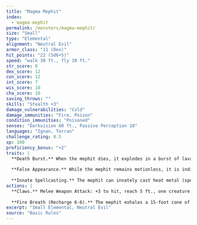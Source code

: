 ```yaml
---
title: "Magma Mephit"
index:
  - magma-mephit
permalink: /monsters/magma-mephit/
size: "Small"
type: "Elemental"
alignment: "Neutral Evil"
armor_class: "11 (Dex)"
hit_points: "22 (5d6+5)"
speed: "walk 30 ft., fly 30 ft."
str_score: 8
dex_score: 12
con_score: 12
int_score: 7
wis_score: 10
cha_score: 10
saving_throws: ""
skills: "Stealth +3"
damage_vulnerabilities: "Cold"
damage_immunities: "Fire, Poison"
condition_immunities: "Poisoned"
senses: "Darkvision 60 ft., Passive Perception 10"
languages: "Ignan, Terran"
challenge_rating: 0.5
xp: 100
proficiency_bonus: "+2"
traits: |
  **Death Burst.** When the mephit dies, it explodes in a burst of lava. Each creature within 5 ft. of it must make a DC 11 Dexterity saving throw, taking 7 (2d6) fire damage on a failed save, or half as much damage on a successful one.
  
  **False Appearance.** While the mephit remains motionless, it is indistinguishable from an ordinary mound of magma.
  
  **Innate Spellcasting.** The mephit can innately cast heat metal (spell save DC 10), requiring no material components. Its innate spellcasting ability is Charisma.
actions: |
  **Claws.** Melee Weapon Attack: +3 to hit, reach 5 ft., one creature. Hit: 3 (1d4 + 1) slashing damage plus 2 (1d4) fire damage.
  
  **Fire Breath (Recharge 6-6).** The mephit exhales a 15-foot cone of fire. Each creature in that area must make a DC 11 Dexterity saving throw, taking 7 (2d6) fire damage on a failed save, or half as much damage on a successful one.
excerpt: "Small Elemental, Neutral Evil"
source: "Basic Rules"
---
```

